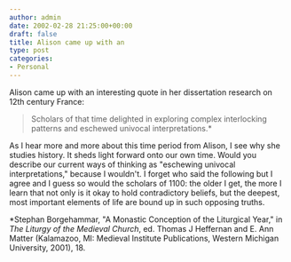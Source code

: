 ```yaml
---
author: admin
date: 2002-02-28 21:25:00+00:00
draft: false
title: Alison came up with an
type: post
categories:
- Personal
---
```


Alison came up with an interesting quote in her dissertation research on 12th century France: 


<blockquote>Scholars of that time delighted in exploring complex interlocking patterns and eschewed univocal interpretations.*</blockquote>



As I hear more and more about this time period from Alison, I see why she studies history. It sheds light forward onto our own time. Would you describe our current ways of thinking as "eschewing univocal interpretations," because I wouldn't. I forget who said the following but I agree and I guess so would the scholars of 1100: the older I get, the more I learn that not only is it okay to hold contradictory beliefs, but the deepest, most important elements of life are bound up in such opposing truths. 

*Stephan Borgehammar, "A Monastic Conception of the Liturgical Year," in _The Liturgy of the Medieval Church_, ed. Thomas J Heffernan and E. Ann Matter (Kalamazoo, MI: Medieval Institute Publications, Western Michigan University, 2001), 18.
